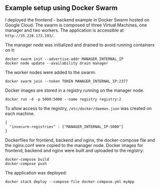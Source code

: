 ## Example setup using Docker Swarm

I deployed the frontend - backend example in Docker Swarm hosted on Google Cloud. The swarm is composed of three Virtual Machines, one manager and two workers. The application is accessible at `http://35.228.173.193/`. 

The manager node was initialized and drained to avoid running containers on it:
```
docker swarm init --advertise-addr MANAGER_INTERNAL_IP
docker node update --availability drain manager
```
The worker nodes were added to the swarm: 
```
docker swarm join --token TOKEN MANAGER_INTERNAL_IP:2377
```

Docker images are stored in a registry running on the manager node.
```
docker run -d -p 5000:5000 --name registry registry:2
```

To allow access to the registry, `/etc/docker/daemon.json` was created on each machine.
```
{
  "insecure-registries" : ["MANAGER_INTERNAL_IP:5000"]
}
```

Dockerfiles for frontend, backend and nginx, the docker-compose file and the nginx.conf were copied to the manager node.
Docker images for frontend, backend and nginx were built and uploaded to the registry:
```
docker-compose build
docker-compose push
```

The application was deployed:
```
docker stack deploy --compose-file docker-compose.yml myApp
```

